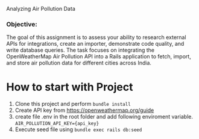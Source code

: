 Analyzing Air Pollution Data

### Objective:
The goal of this assignment is to assess your ability to research external APIs for integrations, create an importer, demonstrate code quality, and write database queries. The task focuses on integrating the OpenWeatherMap Air Pollution API into a Rails application to fetch, import, and store air pollution data for different cities across India.


# How to start with Project

1. Clone this project and perform `bundle install`
2. Create API key from https://openweathermap.org/guide
3. create file .env in the root folder and add following enviroment variable.
`AIR_POLLUTION_API_KEY={api_key}`
4. Execute seed file using `bundle exec rails db:seed`

